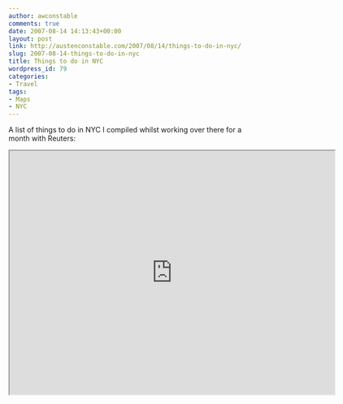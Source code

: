 ```yaml
---
author: awconstable
comments: true
date: 2007-08-14 14:13:43+00:00
layout: post
link: http://austenconstable.com/2007/08/14/things-to-do-in-nyc/
slug: 2007-08-14-things-to-do-in-nyc
title: Things to do in NYC
wordpress_id: 79
categories:
- Travel
tags:
- Maps
- NYC
---
```


A list of things to do in NYC I compiled whilst working over there for a month with Reuters:

<iframe src="https://maps.google.com/maps/ms?ie=UTF8&hl=en&doflg=ptm&s=AARTsJpU2eqtceJT6PjmyijGH01OZmCAXg&msa=0&msid=108224973464480308147.000435b9b1a4c553dc0f7&ll=40.752199,-73.981934&spn=0.091028,0.145912&z=12&output=embed&w=640&h=480" width="640" height="480"></iframe>
